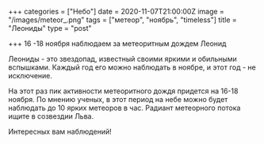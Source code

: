 +++
categories = ["Небо"]
date = 2020-11-07T21:00:00Z
image = "/images/meteor_.png"
tags = ["метеор", "ноябрь", "timeless"]
title = "Леониды"
type = "post"

+++
16 -18 ноября наблюдаем за метеоритным дождем Леонид   
  
Леониды - это звездопад, известный своими яркими и обильными вспышками. Каждый год его можно наблюдать в ноябре, и этот год - не исключение.   
  
На этот раз пик активности метеоритного дождя придется на 16-18 ноября. По мнению ученых, в этот период на небе можно будет наблюдать до 10 ярких метеоров в час. Радиант метеорного потока ищите в созвездии Льва.  
  
Интересных вам наблюдений!